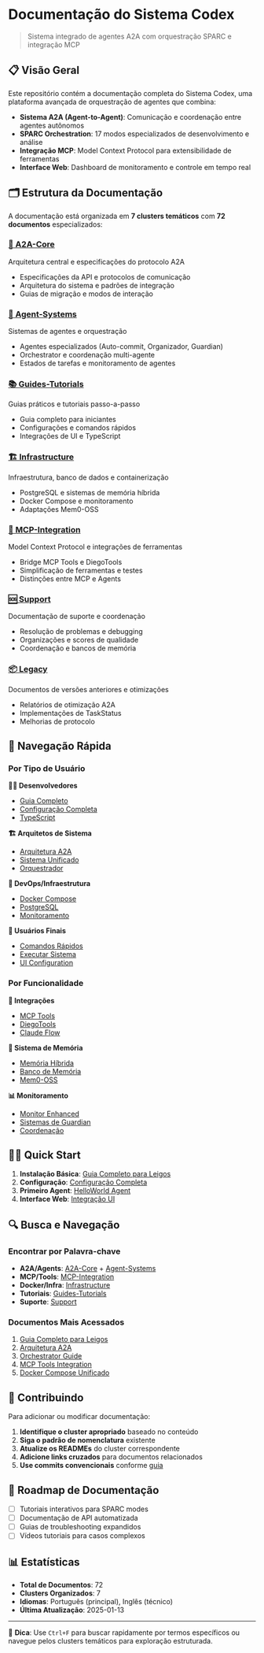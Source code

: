 # Documentação do Sistema Codex

> Sistema integrado de agentes A2A com orquestração SPARC e integração MCP

## 📋 Visão Geral

Este repositório contém a documentação completa do Sistema Codex, uma plataforma avançada de orquestração de agentes que combina:

- **Sistema A2A (Agent-to-Agent)**: Comunicação e coordenação entre agentes autônomos
- **SPARC Orchestration**: 17 modos especializados de desenvolvimento e análise
- **Integração MCP**: Model Context Protocol para extensibilidade de ferramentas
- **Interface Web**: Dashboard de monitoramento e controle em tempo real

## 🗂️ Estrutura da Documentação

A documentação está organizada em **7 clusters temáticos** com **72 documentos** especializados:

### [📡 A2A-Core](./A2A-Core/README.md) 
Arquitetura central e especificações do protocolo A2A
- Especificações da API e protocolos de comunicação
- Arquitetura do sistema e padrões de integração
- Guias de migração e modos de interação

### [🤖 Agent-Systems](./Agent-Systems/README.md)
Sistemas de agentes e orquestração
- Agentes especializados (Auto-commit, Organizador, Guardian)
- Orchestrator e coordenação multi-agente
- Estados de tarefas e monitoramento de agentes

### [📚 Guides-Tutorials](./Guides-Tutorials/README.md)
Guias práticos e tutoriais passo-a-passo
- Guia completo para iniciantes
- Configurações e comandos rápidos
- Integrações de UI e TypeScript

### [🏗️ Infrastructure](./Infrastructure/README.md)
Infraestrutura, banco de dados e containerização
- PostgreSQL e sistemas de memória híbrida
- Docker Compose e monitoramento
- Adaptações Mem0-OSS

### [🔧 MCP-Integration](./MCP-Integration/README.md)
Model Context Protocol e integrações de ferramentas
- Bridge MCP Tools e DiegoTools
- Simplificação de ferramentas e testes
- Distinções entre MCP e Agents

### [🆘 Support](./Support/README.md)
Documentação de suporte e coordenação
- Resolução de problemas e debugging
- Organizações e scores de qualidade
- Coordenação e bancos de memória

### [📦 Legacy](./Legacy/README.md)
Documentos de versões anteriores e otimizações
- Relatórios de otimização A2A
- Implementações de TaskStatus
- Melhorias de protocolo

## 🧭 Navegação Rápida

### Por Tipo de Usuário

**👩‍💻 Desenvolvedores**
- [Guia Completo](./Guides-Tutorials/GUIA_COMPLETO_PARA_LEIGOS.md)
- [Configuração Completa](./Guides-Tutorials/CONFIGURACAO_COMPLETA.md)
- [TypeScript](./Guides-Tutorials/TYPESCRIPT.md)

**🏗️ Arquitetos de Sistema**
- [Arquitetura A2A](./A2A-Core/A2A-ARCHITECTURE.md)
- [Sistema Unificado](./A2A-Core/A2A-UNIFIED-SYSTEM.md)
- [Orquestrador](./Agent-Systems/ORCHESTRATOR_AGENT_GUIDE.md)

**🔧 DevOps/Infraestrutura**
- [Docker Compose](./Infrastructure/DOCKER-COMPOSE-UNIFICADO.md)
- [PostgreSQL](./Infrastructure/01-POSTGRESQL.md)
- [Monitoramento](./Infrastructure/ENHANCED-MONITOR-GUIDE.md)

**🚀 Usuários Finais**
- [Comandos Rápidos](./Guides-Tutorials/COMANDOS_RAPIDOS.md)
- [Executar Sistema](./Guides-Tutorials/EXECUTAR_SISTEMA.md)
- [UI Configuration](./Guides-Tutorials/UI_CONFIGURACAO_MELHORADA.md)

### Por Funcionalidade

**🔗 Integrações**
- [MCP Tools](./MCP-Integration/MCP_TOOLS_INTEGRATION.md)
- [DiegoTools](./MCP-Integration/DIEGOTOOLS_INTEGRATION.md)
- [Claude Flow](./Support/CLAUDE-FLOW-DISAMBIGUATION.md)

**🧠 Sistema de Memória**
- [Memória Híbrida](./Infrastructure/HYBRID_MEMORY_SYSTEM.md)
- [Banco de Memória](./Support/memory-bank.md)
- [Mem0-OSS](./Infrastructure/MEM0-OSS-IMPLEMENTATION-SUMMARY.md)

**📊 Monitoramento**
- [Monitor Enhanced](./Infrastructure/ENHANCED-MONITOR-SUMMARY.md)
- [Sistemas de Guardian](./Agent-Systems/GUARDIAN-SISTEMA-COMPLETO.md)
- [Coordenação](./Support/coordination.md)

## 🏃‍♂️ Quick Start

1. **Instalação Básica**: [Guia Completo para Leigos](./Guides-Tutorials/GUIA_COMPLETO_PARA_LEIGOS.md)
2. **Configuração**: [Configuração Completa](./Guides-Tutorials/CONFIGURACAO_COMPLETA.md)
3. **Primeiro Agent**: [HelloWorld Agent](./Agent-Systems/HELLOWORLD_AGENT_TASKSTATE_COMPLETED.md)
4. **Interface Web**: [Integração UI](./Guides-Tutorials/INTEGRACAO_UI.md)

## 🔍 Busca e Navegação

### Encontrar por Palavra-chave
- **A2A/Agents**: [A2A-Core](./A2A-Core/) + [Agent-Systems](./Agent-Systems/)
- **MCP/Tools**: [MCP-Integration](./MCP-Integration/)
- **Docker/Infra**: [Infrastructure](./Infrastructure/)
- **Tutoriais**: [Guides-Tutorials](./Guides-Tutorials/)
- **Suporte**: [Support](./Support/)

### Documentos Mais Acessados
1. [Guia Completo para Leigos](./Guides-Tutorials/GUIA_COMPLETO_PARA_LEIGOS.md)
2. [Arquitetura A2A](./A2A-Core/A2A-ARCHITECTURE.md)
3. [Orchestrator Guide](./Agent-Systems/ORCHESTRATOR_AGENT_GUIDE.md)
4. [MCP Tools Integration](./MCP-Integration/MCP_TOOLS_INTEGRATION.md)
5. [Docker Compose Unificado](./Infrastructure/DOCKER-COMPOSE-UNIFICADO.md)

## 📝 Contribuindo

Para adicionar ou modificar documentação:

1. **Identifique o cluster apropriado** baseado no conteúdo
2. **Siga o padrão de nomenclatura** existente
3. **Atualize os READMEs** do cluster correspondente
4. **Adicione links cruzados** para documentos relacionados
5. **Use commits convencionais** conforme [guia](./Guides-Tutorials/CONVENTIONAL-COMMITS-AUTO.md)

## 🎯 Roadmap de Documentação

- [ ] Tutoriais interativos para SPARC modes
- [ ] Documentação de API automatizada
- [ ] Guias de troubleshooting expandidos
- [ ] Vídeos tutoriais para casos complexos

## 📊 Estatísticas

- **Total de Documentos**: 72
- **Clusters Organizados**: 7
- **Idiomas**: Português (principal), Inglês (técnico)
- **Última Atualização**: 2025-01-13

---

📌 **Dica**: Use `Ctrl+F` para buscar rapidamente por termos específicos ou navegue pelos clusters temáticos para exploração estruturada.